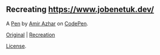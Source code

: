 ## Recreating https://www.jobenetuk.dev/

A [Pen](https://codepen.io/amirazhar/pen/ExLqzgg) by [Amir Azhar](https://www.linkedin.com/in/amir-azhar/) on [CodePen](https://codepen.io).

[Original](https://www.jobenetuk.dev/) |
[Recreation](https://codepen.io/amirazhar/full/ExLqzgg)

[License](https://codepen.io/license/pen/ExLqzgg).
